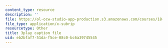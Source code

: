 ```yaml
---
content_type: resource
description: ''
file: https://ol-ocw-studio-app-production.s3.amazonaws.com/courses/18-01sc-single-variable-calculus-fall-2010/eb2bfaf751daf5ce08c0bc6a39745545_Bk5y6Elcy_Q.srt
file_type: application/x-subrip
resourcetype: Other
title: 3play caption file
uid: eb2bfaf7-51da-f5ce-08c0-bc6a39745545
---
```

